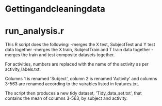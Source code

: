 Gettingandcleaningdata
======================

run_analysis.r
==============


This R script does the following:
-merges the X test, SubjectTest and Y test data together
-merges the X train, SubjectTrain and T train data together
-merges the train and test composite datasets together.

For activities, numbers are replaced with the name of the activity as per activity_labels.txt.

Columns 1 is renamed 'Subject', column 2 is renamed 'Activity' and columns 3-563 are renamed according to the vairables listed in features.txt.

The script then produces a new tidy dataset, 'Tidy_data_set.txt', that contains the mean of columns 3-563, by subject and activity. 

